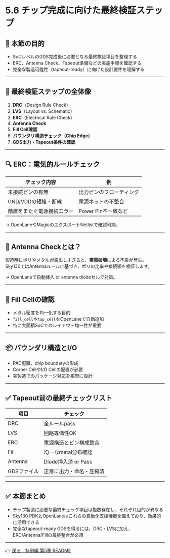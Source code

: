 # 5.6 チップ完成に向けた最終検証ステップ

## 🎯 本節の目的

- SoCレベルのGDS完成後に必要となる最終検証項目を整理する  
- ERC、Antenna Check、Tapeout準備などの実施手順を確認する  
- 完全な製造可能性（tapeout-ready）に向けた設計要件を理解する

---

## 🧪 最終検証ステップの全体像

1. **DRC**（Design Rule Check）
2. **LVS**（Layout vs. Schematic）
3. **ERC**（Electrical Rule Check）
4. **Antenna Check**
5. **Fill Cell確認**
6. **バウンダリ構造チェック（Chip Edge）**
7. **GDS出力・Tapeout条件の確認**

---

## 🔍 ERC：電気的ルールチェック

| チェック内容 | 例 |
|--------------|----|
| 未接続ピンの有無 | 出力ピンのフローティング |
| GND/VDDの短絡・断線 | 電源ネットの不整合 |
| 階層をまたぐ電源接続エラー | Power Pin不一致など |

→ OpenLaneやMagicのエクスポートNetlistで確認可能。

---

## 📏 Antenna Checkとは？

製造時にポリやメタルが露出しすぎると、**帯電破壊**による不良が発生。  
Sky130ではAntennaルールに基づき、ポリの比率や接続順を検証します。

→ OpenLaneで自動挿入 or antenna diodeセルで対策。

---

## 🧱 Fill Cellの確認

- メタル密度を均一化する目的
- `fill_cell`や`tap_cell`をOpenLaneで自動追加
- 特に大面積SoCでのレイアウト均一性が重要

---

## 📦 バウンダリ構造とI/O

- PAD配置、chip boundaryの形成
- Corner CellやI/O Cellの配置が必要
- 実製造でのパッケージ対応を視野に設計

---

## ✅ Tapeout前の最終チェックリスト

| 項目 | チェック |
|------|----------|
| DRC | 全ルールpass |
| LVS | 回路等価性OK |
| ERC | 電源構造とピン構成整合 |
| Fill | 均一なmetal分布確認 |
| Antenna | Diode挿入済 or Pass |
| GDSファイル | 正常に出力・命名・圧縮済 |

---

## ✅ 本節まとめ

- チップ製造に必要な最終チェック項目は複数存在し、それぞれ目的が異なる  
- Sky130 PDKとOpenLaneはこれらの自動化支援機能を備えており、効果的に活用できる  
- 完全なtapeout-ready GDSを得るには、DRC・LVSに加え、ERC/Antenna/Fillの最終整合が必須

---

👉 [戻る：特別編 第5章 README](../README.md)
